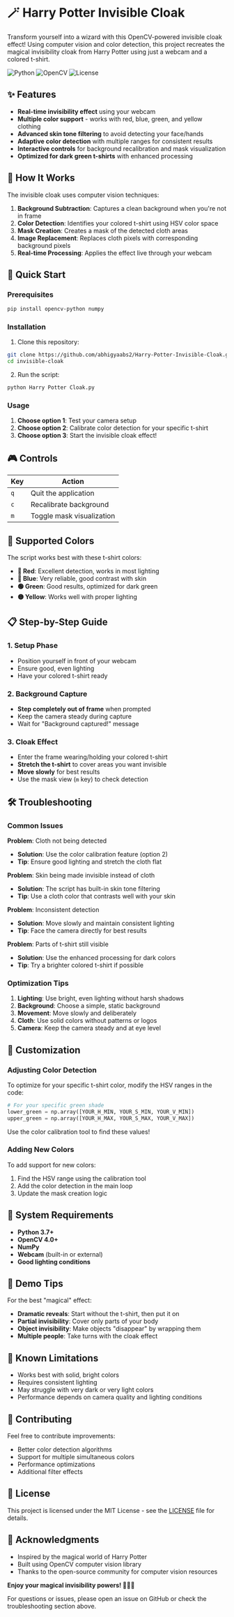 # 🪄 Harry Potter Invisible Cloak

Transform yourself into a wizard with this OpenCV-powered invisible cloak effect! Using computer vision and color detection, this project recreates the magical invisibility cloak from Harry Potter using just a webcam and a colored t-shirt.

![Python](https://img.shields.io/badge/python-v3.7+-blue.svg)
![OpenCV](https://img.shields.io/badge/OpenCV-v4.0+-green.svg)
![License](https://img.shields.io/badge/license-MIT-blue.svg)

## ✨ Features

- **Real-time invisibility effect** using your webcam
- **Multiple color support** - works with red, blue, green, and yellow clothing
- **Advanced skin tone filtering** to avoid detecting your face/hands
- **Adaptive color detection** with multiple ranges for consistent results
- **Interactive controls** for background recalibration and mask visualization
- **Optimized for dark green t-shirts** with enhanced processing

## 🎯 How It Works

The invisible cloak uses computer vision techniques:

1. **Background Subtraction**: Captures a clean background when you're not in frame
2. **Color Detection**: Identifies your colored t-shirt using HSV color space
3. **Mask Creation**: Creates a mask of the detected cloth areas
4. **Image Replacement**: Replaces cloth pixels with corresponding background pixels
5. **Real-time Processing**: Applies the effect live through your webcam

## 🚀 Quick Start

### Prerequisites

```bash
pip install opencv-python numpy
```

### Installation

1. Clone this repository:
```bash
git clone https://github.com/abhigyaabs2/Harry-Potter-Invisible-Cloak.git
cd invisible-cloak
```

2. Run the script:
```bash
python Harry Potter Cloak.py
```

### Usage

1. **Choose option 1**: Test your camera setup
2. **Choose option 2**: Calibrate color detection for your specific t-shirt
3. **Choose option 3**: Start the invisible cloak effect!

## 🎮 Controls

| Key | Action |
|-----|--------|
| `q` | Quit the application |
| `c` | Recalibrate background |
| `m` | Toggle mask visualization |

## 🎨 Supported Colors

The script works best with these t-shirt colors:

- **🔴 Red**: Excellent detection, works in most lighting
- **🔵 Blue**: Very reliable, good contrast with skin
- **🟢 Green**: Good results, optimized for dark green
- **🟡 Yellow**: Works well with proper lighting

## 📋 Step-by-Step Guide

### 1. Setup Phase
- Position yourself in front of your webcam
- Ensure good, even lighting
- Have your colored t-shirt ready

### 2. Background Capture
- **Step completely out of frame** when prompted
- Keep the camera steady during capture
- Wait for "Background captured!" message

### 3. Cloak Effect
- Enter the frame wearing/holding your colored t-shirt
- **Stretch the t-shirt** to cover areas you want invisible
- **Move slowly** for best results
- Use the mask view (`m` key) to check detection

## 🛠️ Troubleshooting

### Common Issues

**Problem**: Cloth not being detected
- **Solution**: Use the color calibration feature (option 2)
- **Tip**: Ensure good lighting and stretch the cloth flat

**Problem**: Skin being made invisible instead of cloth
- **Solution**: The script has built-in skin tone filtering
- **Tip**: Use a cloth color that contrasts well with your skin

**Problem**: Inconsistent detection
- **Solution**: Move slowly and maintain consistent lighting
- **Tip**: Face the camera directly for best results

**Problem**: Parts of t-shirt still visible
- **Solution**: Use the enhanced processing for dark colors
- **Tip**: Try a brighter colored t-shirt if possible

### Optimization Tips

1. **Lighting**: Use bright, even lighting without harsh shadows
2. **Background**: Choose a simple, static background
3. **Movement**: Move slowly and deliberately
4. **Cloth**: Use solid colors without patterns or logos
5. **Camera**: Keep the camera steady and at eye level

## 🔧 Customization

### Adjusting Color Detection

To optimize for your specific t-shirt color, modify the HSV ranges in the code:

```python
# For your specific green shade
lower_green = np.array([YOUR_H_MIN, YOUR_S_MIN, YOUR_V_MIN])
upper_green = np.array([YOUR_H_MAX, YOUR_S_MAX, YOUR_V_MAX])
```

Use the color calibration tool to find these values!

### Adding New Colors

To add support for new colors:

1. Find the HSV range using the calibration tool
2. Add the color detection in the main loop
3. Update the mask creation logic

## 📱 System Requirements

- **Python 3.7+**
- **OpenCV 4.0+**
- **NumPy**
- **Webcam** (built-in or external)
- **Good lighting conditions**

## 🎪 Demo Tips

For the best "magical" effect:

- **Dramatic reveals**: Start without the t-shirt, then put it on
- **Partial invisibility**: Cover only parts of your body
- **Object invisibility**: Make objects "disappear" by wrapping them
- **Multiple people**: Take turns with the cloak effect

## 🐛 Known Limitations

- Works best with solid, bright colors
- Requires consistent lighting
- May struggle with very dark or very light colors
- Performance depends on camera quality and lighting conditions

## 🤝 Contributing

Feel free to contribute improvements:

- Better color detection algorithms
- Support for multiple simultaneous colors
- Performance optimizations
- Additional filter effects

## 📄 License

This project is licensed under the MIT License - see the [LICENSE](LICENSE) file for details.

## 🙏 Acknowledgments

- Inspired by the magical world of Harry Potter
- Built using OpenCV computer vision library
- Thanks to the open-source community for computer vision resources


**Enjoy your magical invisibility powers! 🧙‍♂️✨**

For questions or issues, please open an issue on GitHub or check the troubleshooting section above.
